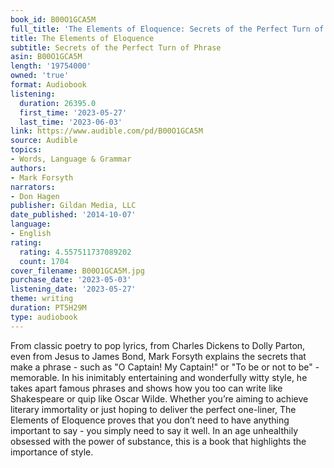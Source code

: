 ```yaml
---
book_id: B00O1GCA5M
full_title: 'The Elements of Eloquence: Secrets of the Perfect Turn of Phrase'
title: The Elements of Eloquence
subtitle: Secrets of the Perfect Turn of Phrase
asin: B00O1GCA5M
length: '19754000'
owned: 'true'
format: Audiobook
listening:
  duration: 26395.0
  first_time: '2023-05-27'
  last_time: '2023-06-03'
link: https://www.audible.com/pd/B00O1GCA5M
source: Audible
topics:
- Words, Language & Grammar
authors:
- Mark Forsyth
narrators:
- Don Hagen
publisher: Gildan Media, LLC
date_published: '2014-10-07'
language:
- English
rating:
  rating: 4.557511737089202
  count: 1704
cover_filename: B00O1GCA5M.jpg
purchase_date: '2023-05-03'
listening_date: '2023-05-27'
theme: writing
duration: PT5H29M
type: audiobook
---
```

From classic poetry to pop lyrics, from Charles Dickens to Dolly Parton, even from Jesus to James Bond, Mark Forsyth explains the secrets that make a phrase - such as "O Captain! My Captain!" or "To be or not to be" - memorable. In his inimitably entertaining and wonderfully witty style, he takes apart famous phrases and shows how you too can write like Shakespeare or quip like Oscar Wilde. Whether you’re aiming to achieve literary immortality or just hoping to deliver the perfect one-liner, The Elements of Eloquence proves that you don’t need to have anything important to say - you simply need to say it well. In an age unhealthily obsessed with the power of substance, this is a book that highlights the importance of style.
